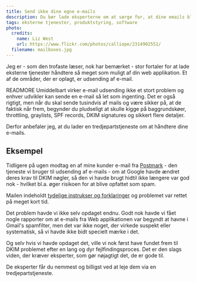 ```yaml
---
title: Send ikke dine egne e-mails
description: Du bør lade eksperterne om at sørge for, at dine emails bliver leveret til dine kunder
tags: eksterne tjenester, produktstyring, software
photo:
  credits:
    name: Liz West
    url: https://www.flickr.com/photos/calliope/2314902551/
  filename: mailboxes.jpg
---
```


Jeg er - som den trofaste læser, nok har bemærket - stor fortaler for at lade eksterne tjenester håndtere så meget som muligt af din web applikation. Et af de områder, der er oplagt, er udsending af e-mail.

READMORE
Umiddelbart virker e-mail udsending ikke et stort problem og enhver udvikler kan sende en e-mail så let som ingenting. Det er også rigtigt, men når du skal sende tusindvis af mails og være sikker på, at de faktisk når frem, begynder du pludseligt at skulle kigge på baggrundskøer, throttling, graylists, SPF records, DKIM signatures og sikkert flere detaljer.

Derfor anbefaler jeg, at du lader en tredjepartstjeneste om at håndtere dine e-mails.

## Eksempel

Tidligere på ugen modtag en af mine kunder e-mail fra [Postmark](http://www.postmarkapp.com) - den tjeneste vi bruger til udsending af e-mails - om at Google havde ændret deres krav til DKIM nøgler, så den vi havde brugt hidtil ikke længere var god nok - hvilket bl.a. øger risikoen for at blive opfattet som spam.

Mailen indeholdt [tydelige instrukser og forklaringer](http://blog.postmarkapp.com/post/51224968159/upgrading-and-rotating-dkim-keys) og problemet var rettet på meget kort tid.

Det problem havde vi ikke selv opdaget endnu. Godt nok havde vi fået nogle rapporter om at e-mails fra Web applikationen var begyndt at havne i Gmail's spamfilter, men det var ikke noget, der virkede suspekt eller systematisk, så vi havde ikke bidt specielt mærke i det.

Og selv hvis vi havde opdaget det, ville vi nok først have fundet frem til DKIM problemet efter en lang og dyr fejlfindingsproces. Det er den slags viden, der kræver eksperter, som gør nøjagtigt det, de er gode til.

De eksperter får du nemmest og billigst ved at leje dem via en tredjepartstjeneste.


